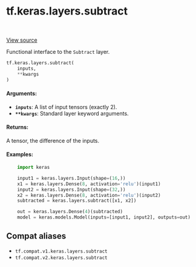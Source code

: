 <div itemscope itemtype="http://developers.google.com/ReferenceObject">
<meta itemprop="name" content="tf.keras.layers.subtract" />
<meta itemprop="path" content="Stable" />
</div>

# tf.keras.layers.subtract

<!-- Insert buttons and diff -->

<table class="tfo-notebook-buttons tfo-api" align="left">
</table>

<a target="_blank" href="/code/stable/tensorflow/python/keras/layers/merge.py">View source</a>



Functional interface to the `Subtract` layer.

``` python
tf.keras.layers.subtract(
    inputs,
    **kwargs
)
```



<!-- Placeholder for "Used in" -->


#### Arguments:


* <b>`inputs`</b>: A list of input tensors (exactly 2).
* <b>`**kwargs`</b>: Standard layer keyword arguments.


#### Returns:

A tensor, the difference of the inputs.



#### Examples:



```python
    import keras

    input1 = keras.layers.Input(shape=(16,))
    x1 = keras.layers.Dense(8, activation='relu')(input1)
    input2 = keras.layers.Input(shape=(32,))
    x2 = keras.layers.Dense(8, activation='relu')(input2)
    subtracted = keras.layers.subtract([x1, x2])

    out = keras.layers.Dense(4)(subtracted)
    model = keras.models.Model(inputs=[input1, input2], outputs=out)
```

## Compat aliases

* `tf.compat.v1.keras.layers.subtract`
* `tf.compat.v2.keras.layers.subtract`

